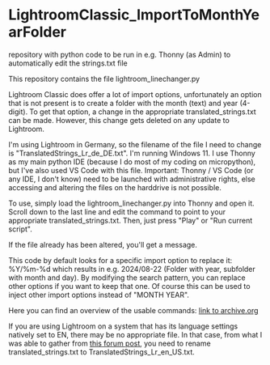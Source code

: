 # LightroomClassic_ImportToMonthYearFolder
repository with python code to be run in e.g. Thonny (as Admin) to automatically edit the strings.txt file

This repository contains the file lightroom_linechanger.py

Lightroom Classic does offer a lot of import options, unfortunately an option that is not present is to create a folder with the month (text) and year (4-digit). To get that option, a change in the appropriate translated_strings.txt can be made. However, this change gets
deleted on any update to Lightroom. 

I'm using Lightroom in Germany, so the filename of the file I need to change is "TranslatedStrings_Lr_de_DE.txt". I'm running Windows 11.
I use Thonny as my main python IDE (because I do most of my coding on micropython), but I've also used VS Code with this file.
Important: Thonny / VS Code (or any IDE, I don't know) need to be launched with administrative rights, else accessing and altering the files on the harddrive is not possible.

To use, simply load the lightroom_linechanger.py into Thonny and open it. Scroll down to the last line and edit the command to point to your appropriate translated_strings.txt. 
Then, just press "Play" or "Run current script". 

If the file already has been altered, you'll get a message.

This code by default looks for a specific import option to replace it: %Y/%m-%d which results in e.g. 2024/08-22 (Folder with year, subfolder with month and day). By modifying the search pattern, you can replace other options if you want to keep that one.
Of course this can be used to inject other import options instead of "MONTH YEAR".

Here you can find an overview of the usable commands: [link to archive.org](https://web.archive.org/web/20160227080331/http://digital-photography-howto.com/translatedstrings-txt-explained-customizing-the-file-structure-in-adobe-lightroom/)

If you are using Lightroom on a system that has its language settings natively set to EN, there may be no appropriate file. In that case, from what I was able to gather from [this forum post](https://www.lightroomqueen.com/community/threads/custom-folder-structure-on-import.46747/), you need to rename translated_strings.txt to TranslatedStrings_Lr_en_US.txt.
